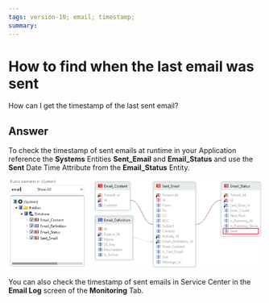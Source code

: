 ```yaml
---
tags: version-10; email; timestamp;
summary: 
---
```


# How to find when the last email was sent

How can I get the timestamp of the last sent email?

## Answer

To check the timestamp of sent emails at runtime in your Application reference the **Systems** Entities **Sent\_Email** and **Email\_Status** and use the **Sent** Date Time Attribute from the **Email\_Status** Entity. 

![](images/email-sent-00.png)

You can also check the timestamp of sent emails in Service Center in the **Email Log** screen of the **Monitoring** Tab.